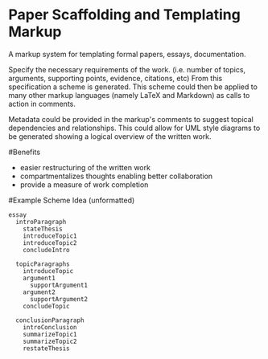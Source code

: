Paper Scaffolding and Templating Markup
=============

A markup system for templating formal papers, essays, documentation.

Specify the necessary requirements of the work. (i.e. number of topics, arguments, supporting points, evidence, citations, etc)
From this specification a scheme is generated.
This scheme could then be applied to many other markup languages (namely LaTeX and Markdown) as calls to action in comments.

Metadata could be provided in the markup's comments to suggest topical dependencies and relationships. This could allow for UML style diagrams to be generated showing a logical overview of the written work. 

#Benefits
-  easier restructuring of the written work 
-  compartmentalizes thoughts enabling better collaboration
-  provide a measure of work completion

#Example Scheme Idea (unformatted)

```
essay
  introParagraph
    stateThesis
    introduceTopic1
    introduceTopic2
    concludeIntro

  topicParagraphs
    introduceTopic
    argument1
      supportArgument1
    argument2
      supportArgument2
    concludeTopic

  conclusionParagraph
    introConclusion
    summarizeTopic1
    summarizeTopic2
    restateThesis
```
